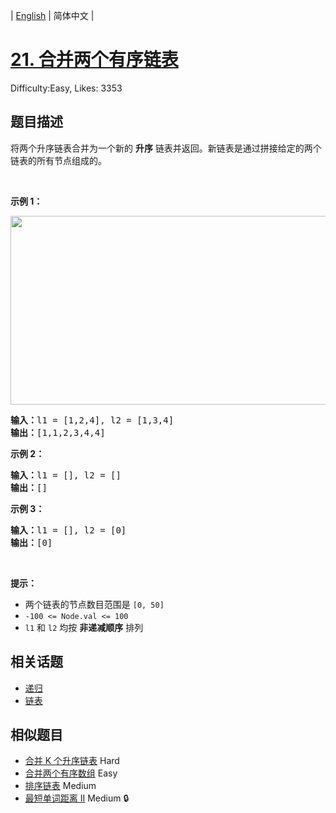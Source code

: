 
| [English](README_EN.md) | 简体中文 |

# [21. 合并两个有序链表](https://leetcode.cn/problems/merge-two-sorted-lists/)
Difficulty:Easy, Likes: 3353

## 题目描述

<p>将两个升序链表合并为一个新的 <strong>升序</strong> 链表并返回。新链表是通过拼接给定的两个链表的所有节点组成的。 </p>

<p> </p>

<p><strong>示例 1：</strong></p>
<img alt="" src="https://assets.leetcode.com/uploads/2020/10/03/merge_ex1.jpg" style="width: 662px; height: 302px;" />
<pre>
<strong>输入：</strong>l1 = [1,2,4], l2 = [1,3,4]
<strong>输出：</strong>[1,1,2,3,4,4]
</pre>

<p><strong>示例 2：</strong></p>

<pre>
<strong>输入：</strong>l1 = [], l2 = []
<strong>输出：</strong>[]
</pre>

<p><strong>示例 3：</strong></p>

<pre>
<strong>输入：</strong>l1 = [], l2 = [0]
<strong>输出：</strong>[0]
</pre>

<p> </p>

<p><strong>提示：</strong></p>

<ul>
	<li>两个链表的节点数目范围是 <code>[0, 50]</code></li>
	<li><code>-100 <= Node.val <= 100</code></li>
	<li><code>l1</code> 和 <code>l2</code> 均按 <strong>非递减顺序</strong> 排列</li>
</ul>


## 相关话题

- [递归](https://leetcode.cn/tag/recursion/)
- [链表](https://leetcode.cn/tag/linked-list/)

## 相似题目

- [合并 K 个升序链表](../merge-k-sorted-lists/README.md) Hard 
- [合并两个有序数组](../merge-sorted-array/README.md) Easy 
- [排序链表](../sort-list/README.md) Medium 
- [最短单词距离 II](../shortest-word-distance-ii/README.md) Medium 🔒
